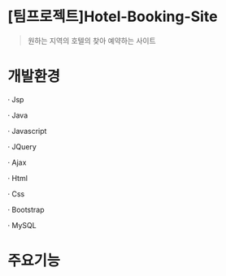 # [팀프로젝트]Hotel-Booking-Site
> 원하는 지역의 호텔의 찾아 예약하는 사이트



# 개발환경
· Jsp

· Java

· Javascript

· JQuery

· Ajax

· Html

· Css

· Bootstrap

· MySQL



# 주요기능
